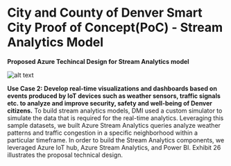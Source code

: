 # City and County of Denver Smart City Proof of Concept(PoC) - Stream Analytics Model

**Proposed Azure Techincal Design for Stream Analytics model**

![alt text](https://github.com/smartcitypoc/smartcitypoc/blob/master/Realtime-Analytics/Images/Proposed_Azure_Technical_Design_StreamAnalytics.png)

**Use Case 2: Develop real-time visualizations and dashboards based on events produced by IoT devices such as weather sensors, traffic signals etc. to analyze and improve security, safety and well-being of Denver citizens.**
To build stream analytics models, DMI used a custom simulator to simulate the data that is required for the real-time analytics. Leveraging this sample datasets, we built Azure Stream Analytics queries  analyze weather patterns and traffic congestion in a specific neighborhood within a particular timeframe. In order to build the Stream Analytics components, we leveraged Azure IoT hub, Azure Stream Analytics, and Power BI. Exhibit 26 illustrates the proposal technical design.


